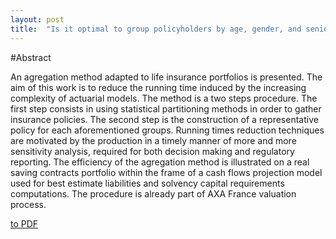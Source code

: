 ```yaml
---
layout: post
title:  "Is it optimal to group policyholders by age, gender, and seniority for BEL computations based on model points?"
---
```


#Abstract

An agregation method adapted to life insurance portfolios is presented. The aim of this work is to reduce the running time induced by the increasing complexity of actuarial models. The method is a two steps procedure. The first step consists in using statistical partitioning methods in order to gather insurance policies. The second step is the construction of a representative policy for each aforementioned groups. Running times reduction techniques are motivated by the production in a timely manner of more and more sensitivity analysis, required for both decision making and regulatory reporting. The efficiency of the agregation method is illustrated on a real saving contracts portfolio within the frame of a cash flows projection model used for best estimate liabilities and solvency capital requirements computations. The procedure is already part of AXA France valuation process.

[to PDF](/Publications/DraftMPGrouping.pdf)